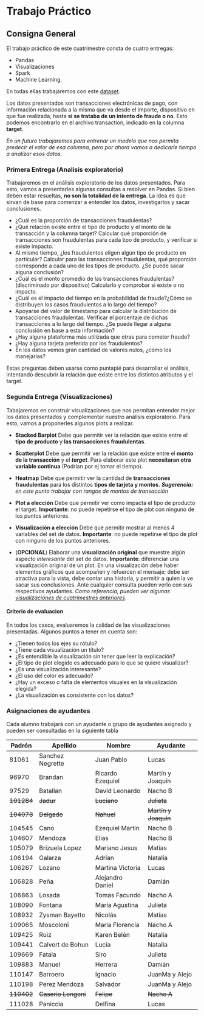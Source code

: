 # Trabajo Práctico 
## Consigna General

El trabajo práctico de este cuatrimestre consta de cuatro entregas: 
* Pandas
* Visualizaciones
* Spark
* Machine Learning.

En todas ellas trabajaremos con este [dataset](https://drive.google.com/drive/folders/1XID89pM_mwJyFpxkdQow6rSJcyCseGix?usp=sharing).

Los datos presentados son transacciones electrónicas de pago, 
con información relacionada a la misma que va desde el importe, 
dispositivo en que fue realizada, 
hasta **si se trataba de un intento de fraude o no**. 
Esto podemos encontrarlo en el archivo transaction, indicado en la columna **target**.

_En un futuro trabajaremos para entrenar un modelo que nos permita predecir el valor de esa columna, pero por ahora vamos a dedicarle tiempo a analizar esos datos._

### Primera Entrega (Analisis exploratorio)

Trabajaremos en el análisis exploratorio de los datos presentados. Para esto, vamos a presentarles algunas consultas a resolver en Pandas. 
Si bien deben estar resueltas, **no son la totalidad de la entrega**. La idea es que sirvan de base para comenzar a entender los datos, investigarlos y sacar conclusiones.

* ¿Cuál es la proporción de transacciones fraudulentas?
* ¿Qué relación existe entre el tipo de producto y el monto de la transacción y la columna target? Calcular qué proporción de transacciones son fraudulentas para cada tipo de producto, y verificar si existe impacto.
* Al mismo tiempo, ¿los fraudulentos eligen algún tipo de producto en particular? Calcular para las transacciones fraudulentas, qué proporción corresponde a cada uno de los tipos de producto. ¿Se puede sacar alguna conclusión?
* ¿Cuál es el monto promedio de las transacciones fraudulentas? (discriminado por dispositivo) Calcularlo y comprobar si existe o no impacto.
* ¿Cuál es el impacto del tiempo en la probabilidad de fraude?¿Cómo se distribuyen los casos fraudulentos a lo largo del tiempo?
* Apoyarse del valor de timestamp para calcular la distribución de transacciones fraudulentas. Verificar el porcentaje de dichas transacciones a lo largo del tiempo. ¿Se puede llegar a alguna conclusión en base a esta información?
* ¿Hay alguna plataforma más utilizada que otras para cometer fraude?
* ¿Hay alguna tarjeta preferida por los fraudulentos?
* En los datos vemos gran cantidad de valores nulos, ¿cómo los manejarías?

Estas preguntas deben usarse como puntapié para desarrollar el análisis, intentando descubrir la relación que existe entre los distintos atributos y el target. 

### Segunda Entrega (Visualizaciones)

Tabajaremos en construir visualizaciones que nos permitan entender mejor los datos presentados y complementar nuestro análisis exploratorio. Para esto, vamos a proponerles algunos plots a realizar.

* **Stacked Barplot** Debe que permitir ver la relación que existe entre el **tipo de producto** y **las transacciones fraudulentas**.

* **Scatterplot** Debe que permitir ver la relación que existe entre el **monto de la transacción** y el **_target_**. Para elaborar este plot **necesitaran otra variable continua** (Podrían por ej tomar el tiempo).

* **Heatmap** Debe que permitir ver la cantidad de **transacciones fraudulentas** para los distintos **tipos de tarjeta y montos**. _**Sugerencia:** en este punto trabajar con rangos de montos de transacción_

* **Plot a elección** Debe que permitir ver como impacta el tipo de producto el target. **Importante**: no puede repetirse el tipo de plot con ninguno de los puntos anteriores.

* **Visualización a elección** Debe que permitir mostrar al menos 4 variables del set de datos. **Importante**: no puede repetirse el tipo de plot con ninguno de los puntos anteriores.

* (**OPCIONAL**) Elaborar una **visualización original** que muestre algún aspecto _interesante_ del set de datos. **Importante**: diferenciar una visualización original de un plot. En una visualización debe haber elementos gráficos que acompañen y refuercen el mensaje; debe ser atractiva para la vista, debe contar una historia, y permitir a quien la ve sacar sus conclusiones. Ante cualquier consulta pueden verlo con sus respectivos ayudantes. _Como referencia, pueden ver algunas [visualizaciónes de cuatrimestres anteriores](https://organizacion-de-datos-7506-argerich.github.io/visualizaciones.html)_.

#### Criterio de evaluacion

En todos los casos, evaluaremos la calidad de las visualizaciones presentadas. Algunos puntos a tener en cuenta son:
* ¿Tienen todos los ejes su rótulo?
* ¿Tiene cada visualización un título?
* ¿Es entendible la visualización sin tener que leer la explicación?
* ¿El tipo de plot elegido es adecuado para lo que se quiere visualizar?
* ¿Es una visualización interesante?
* ¿El uso del color es adecuado?
* ¿Hay un exceso o falta de elementos visuales en la visualización elegida?
* ¿La visualización es consistente con los datos?


### Asignaciones de ayudantes
 
Cada alumno trabajará con un ayudante o grupo de ayudantes asignado y pueden ser consultadas en la siguiente tabla

| Padrón | Apellido         | Nombre           | Ayudante         |
| ------ | ---------------- | ---------------- | ---------------- |
| 81061  | Sanchez Negrette | Juan Pablo       | Lucas            |
| 96970  | Brandan          | Ricardo Ezequiel | Martín y Joaquín |
| 97529  | Batallan         | David Leonardo   | Nacho B          |
| ~~101284~~ | ~~Jadur~~            | ~~Luciano~~          | ~~Julieta~~          |
| ~~104078~~ | ~~Delgado~~          | ~~Nahuel~~           | ~~Martín y Joaquín~~ |
| 104545 | Cano             | Ezequiel Martin  | Nacho B          |
| 104607 | Mendoza          | Elias            | Nacho B          |
| 105079 | Brizuela Lopez   | Mariano Jesus    | Matías           |
| 106194 | Galarza          | Adrian           | Natalia          |
| 106267 | Lozano           | Martina Victoria | Lucas            |
| 106828 | Peña             | Alejandro Daniel | Damián           |
| 106863 | Losada           | Tomas Facundo    | Nacho A          |
| 108090 | Fontana          | María Agustina   | Julieta          |
| 108932 | Zysman Bayetto   | Nicolás          | Matías           |
| 109065 | Moscoloni        | Maria Florencia  | Nacho A          |
| 109425 | Ruiz             | Karen Belén      | Natalia          |
| 109441 | Calvert de Bohun | Lucia            | Natalia          |
| 109669 | Fatala           | Siro             | Julieta          |
| 109883 | Manuel           | Herrera          | Damián           |
| 110147 | Barroero         | Ignacio          | JuanMa y Alejo   |
| 110198 | Perez Mendoza    | Salvador         | JuanMa y Alejo   |
| ~~110402~~ | ~~Caserio Longoni~~  | ~~Felipe~~           | ~~Nacho A~~          |
| 111028 | Paniccia         | Delfina          | Lucas            |

